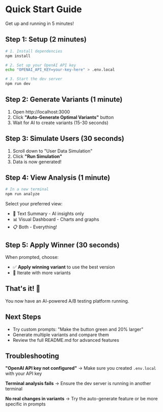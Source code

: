 # Quick Start Guide

Get up and running in 5 minutes!

## Step 1: Setup (2 minutes)

```bash
# 1. Install dependencies
npm install

# 2. Set up your OpenAI API key
echo "OPENAI_API_KEY=your-key-here" > .env.local

# 3. Start the dev server
npm run dev
```

## Step 2: Generate Variants (1 minute)

1. Open http://localhost:3000
2. Click **"Auto-Generate Optimal Variants"** button
3. Wait for AI to create variants (15-30 seconds)

## Step 3: Simulate Users (30 seconds)

1. Scroll down to "User Data Simulation"
2. Click **"Run Simulation"**
3. Data is now generated!

## Step 4: View Analysis (1 minute)

```bash
# In a new terminal
npm run analyze
```

Select your preferred view:
- 📝 Text Summary - AI insights only
- 📊 Visual Dashboard - Charts and graphs
- 📋 Both - Everything!

## Step 5: Apply Winner (30 seconds)

When prompted, choose:
- ✅ **Apply winning variant** to use the best version
- 🔄 Iterate with more variants

## That's it! 🎉

You now have an AI-powered A/B testing platform running.

## Next Steps

- Try custom prompts: "Make the button green and 20% larger"
- Generate multiple variants and compare them
- Review the full README.md for advanced features

## Troubleshooting

**"OpenAI API key not configured"**
→ Make sure you created `.env.local` with your API key

**Terminal analysis fails**
→ Ensure the dev server is running in another terminal

**No real changes in variants**
→ Try the auto-generate feature or be more specific in prompts

